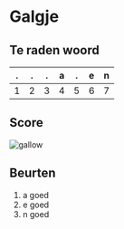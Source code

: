 # Galgje

## Te raden woord

|.|.|.|a|.|e|n|
|-|-|-|-|-|-|-|
|1|2|3|4|5|6|7|

## Score
![gallow](./images/1.png)

## Beurten
1. a goed
2. e goed
3. n goed